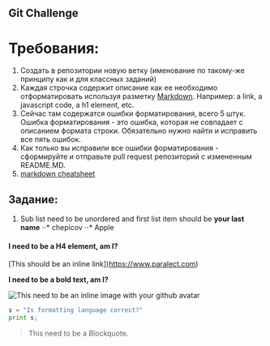 ## Git Challenge
# Требования:
  1. Создать в репозитории новую ветку (именование по такому-же принципу как и для классных заданий)
  2. Каждая строчка содержит описание как ее необходимо отформатировать используя разметку [Markdown](https://github.com/adam-p/markdown-here/wiki/Markdown-Cheatsheet). Например: a link, a javascript code, a h1 element, etc.
  4. Сейчас там содержатся ошибки форматирования, всего 5 штук. Ошибка форматирования - это ошибка, которая не совпадает с описанием формата строки. Обязательно нужно найти и исправить все пять ошибок.
  5. Как только вы исправили все ошибки форматирования - сформируйте и отправьте pull request репозиторий с измененным README.MD.
  6. [markdown cheatsheet](https://github.com/adam-p/markdown-here/wiki/Markdown-Cheatsheet)

**Задание**:
----------

1. Sub list need to be unordered and first list item should be **your last name**
  ⋅⋅* chepicov
  ⋅⋅* Apple

#### I need to be a H4 element, am I?

[This should be an inline link])https://www.paralect.com)

**I need to be a bold text, am I?**

![This need to be an inline image with your github avatar](https://avatars5.githubusercontent.com/u/26717855?v=4&s=460 "Logo Title Text 1")


```python
s = "Is formatting language correct?"
print s;
```

> This need to be a Blockquote.
